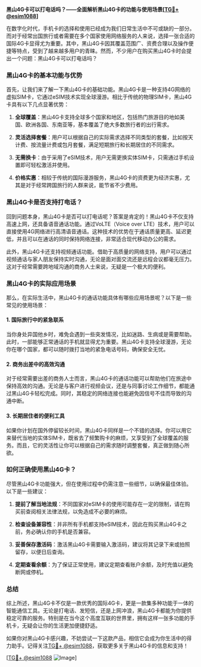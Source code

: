 **黑山4G卡可以打电话吗？——全面解析黑山4G卡的功能与使用场景[[TG💪+ @esim1088](https://t.me/s/esim1088)]**

在数字化时代，手机卡的选择和使用已经成为我们日常生活中不可或缺的一部分。而对于经常出国旅行或者需要在多个国家使用网络服务的人来说，选择一张合适的国际4G卡显得尤为重要。其中，黑山4G卡因其覆盖范围广、资费合理以及操作便捷等特点，受到了越来越多用户的青睐。然而，不少用户在购买黑山4G卡时会提出一个问题：黑山4G卡可以打电话吗？

### 黑山4G卡的基本功能与优势

首先，让我们来了解一下黑山4G卡的基础功能。黑山4G卡是一种支持4G网络的虚拟SIM卡，它通过eSIM技术实现全球漫游。相比于传统的物理SIM卡，黑山4G卡具有以下几点显著优势：

1. **全球覆盖**：黑山4G卡支持全球多个国家和地区，包括热门旅游目的地如美国、欧洲各国、东南亚等，基本覆盖了绝大多数旅行者的出行需求。
   
2. **灵活选择套餐**：用户可以根据自己的实际需求选择不同类型的套餐，比如按天计费、按流量计费或包月套餐，满足短期旅行和长期居住的不同需求。

3. **无需换卡**：由于采用了eSIM技术，用户无需更换实体SIM卡，只需通过手机设置即可轻松激活并使用。

4. **价格实惠**：相较于传统的国际漫游服务，黑山4G卡的资费更为经济实惠，尤其是对于经常跨国旅行的人群来说，能节省不少费用。

### 黑山4G卡是否支持打电话？

回到问题本身，黑山4G卡是否可以打电话呢？答案是肯定的！黑山4G卡不仅支持高速上网，还具备语音通话功能。通过VoLTE（Voice over LTE）技术，用户可以直接使用4G网络进行高清语音通话。这种技术的优势在于通话质量更高、延迟更低，并且可以在通话的同时保持网络连接，非常适合现代移动办公的需求。

此外，黑山4G卡还支持视频通话功能。借助于高质量的网络支持，用户可以通过视频通话与家人朋友保持实时沟通，无论是面对面交流还是远程会议都毫无压力。这对于经常需要跨地域沟通的商务人士来说，无疑是一个极大的便利。

### 黑山4G卡的实际应用场景

那么，在实际生活中，黑山4G卡的通话功能具体有哪些应用场景呢？以下是一些常见的使用场景：

#### 1. 国际旅行中的紧急联系

当你身处异国他乡时，难免会遇到一些突发情况，比如迷路、生病或是需要帮助。此时，一部能够正常通话的手机就显得尤为重要。黑山4G卡支持全球漫游，无论你在哪个国家，都可以随时拨打当地的紧急电话号码，确保安全无忧。

#### 2. 商务出差中的高效沟通

对于经常需要出差的商务人士而言，黑山4G卡的通话功能可以帮助他们在旅途中保持高效的沟通。无论是与客户进行视频会议，还是与同事讨论工作细节，都能通过黑山4G卡轻松完成。同时，其稳定的网络连接也能避免因信号不佳而导致的沟通中断。

#### 3. 长期居住者的便利工具

如果你计划在国外停留较长时间，黑山4G卡同样是一个不错的选择。你可以用它来替代当地的实体SIM卡，既省去了频繁购卡的麻烦，又享受到了全球覆盖的服务。而且，它的灵活性让你可以根据自己的需求随时调整套餐，真正做到随心所欲。

### 如何正确使用黑山4G卡？

尽管黑山4G卡功能强大，但在使用过程中仍需注意一些细节，以确保最佳体验。以下是一些建议：

1. **提前了解当地法规**：不同国家对eSIM卡的使用可能存在一定的限制，请在购买前查阅相关法律法规，以免造成不必要的麻烦。

2. **检查设备兼容性**：并非所有手机都支持eSIM技术，因此在购买黑山4G卡之前，务必确认你的手机是否兼容。

3. **妥善保存激活码**：激活黑山4G卡需要输入激活码，建议将其记录下来或拍照留存，以便日后查询。

4. **定期查看余额**：为了保证正常使用，建议定期查看账户余额，及时充值以避免断网或停机。

### 总结

综上所述，黑山4G卡不仅是一款优秀的国际4G卡，更是一款集多种功能于一体的智能通信工具。无论是打电话、发短信，还是上网冲浪，黑山4G卡都能为你提供稳定可靠的服务。特别是在当今这个高度互联的世界里，拥有这样一张多功能的手机卡，无疑会让你的生活更加便捷舒适。

如果你对黑山4G卡感兴趣，不妨尝试一下这款产品，相信它会成为你生活中的得力助手。记得关注[TG💪+ @esim1088](https://t.me/s/esim1088)，获取更多关于黑山4G卡的信息和支持！

[[TG💪+ @esim1088](https://t.me/s/esim1088) ![Image](https://i.postimg.cc/4NQfJmqS/Snipaste-2025-05-13-00-14-12.png)]